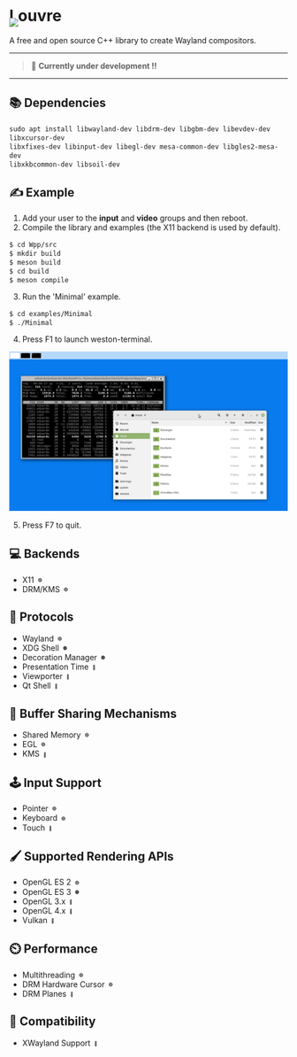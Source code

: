 
<img style="position:relative;margin:0;padding:0;top:40px" src="https://i.imgur.com/cCT9KwN.png" width="112"/>
<h1 style="margin-top:0;padding-top:0">Louvre</h1>

A free and open source C++ library to create Wayland compositors.

<hr>

> 🔨 **Currently under development !!**

<hr>

## 📚 Dependencies
```
sudo apt install libwayland-dev libdrm-dev libgbm-dev libevdev-dev libxcursor-dev 
libxfixes-dev libinput-dev libegl-dev mesa-common-dev libgles2-mesa-dev 
libxkbcommon-dev libsoil-dev
```

## ✍️ Example

1. Add your user to the **input** and **video** groups and then reboot.
2. Compile the library and examples (the X11 backend is used by default).

```
$ cd Wpp/src
$ mkdir build
$ meson build
$ cd build
$ meson compile
```
3. Run the 'Minimal' example.
```
$ cd examples/Minimal
$ ./Minimal
```
4. Press F1 to launch weston-terminal.

![Example](screenshots/Screenshot-01.png)

5. Press F7 to quit.

## 💻 Backends

* X11 <span style="padding-left:3px;font-size:8px;vertical-align:middle">🟢</span>
* DRM/KMS <span style="padding-left:3px;font-size:8px;vertical-align:middle">🟢</span>

## 🧩 Protocols

* Wayland <span style="padding-left:3px;font-size:8px;vertical-align:middle">🟢</span>
* XDG Shell <span style="padding-left:3px;font-size:8px;vertical-align:middle">🟠</span>
* Decoration Manager <span style="padding-left:3px;font-size:8px;vertical-align:middle">🟠</span>
* Presentation Time <span style="padding-left:3px;font-size:8px;vertical-align:middle">
🔴</span>
* Viewporter <span style="padding-left:3px;font-size:8px;vertical-align:middle">
🔴</span>
* Qt Shell <span style="padding-left:3px;font-size:8px;vertical-align:middle">
🔴</span>

## 💬 Buffer Sharing Mechanisms
* Shared Memory <span style="padding-left:3px;font-size:8px;vertical-align:middle">🟢</span>
* EGL <span style="padding-left:3px;font-size:8px;vertical-align:middle">🟢</span>
* KMS <span style="padding-left:3px;font-size:8px;vertical-align:middle">
🔴</span>

## 🕹️ Input Support
* Pointer <span style="padding-left:3px;font-size:8px;vertical-align:middle">🟢</span>
* Keyboard <span style="padding-left:3px;font-size:8px;vertical-align:middle">🟢</span>
* Touch <span style="padding-left:3px;font-size:8px;vertical-align:middle">
🔴</span>

## 🖌️ Supported Rendering APIs
* OpenGL ES 2 <span style="padding-left:3px;font-size:8px;vertical-align:middle">🟢</span>
* OpenGL ES 3 <span style="padding-left:3px;font-size:8px;vertical-align:middle">
🟠</span>
* OpenGL 3.x <span style="padding-left:3px;font-size:8px;vertical-align:middle">
🔴</span>
* OpenGL 4.x <span style="padding-left:3px;font-size:8px;vertical-align:middle">
🔴</span>
* Vulkan <span style="padding-left:3px;font-size:8px;vertical-align:middle">
🔴</span>

## ⏲️ Performance
* Multithreading <span style="padding-left:3px;font-size:8px;vertical-align:middle">🟢</span>
* DRM Hardware Cursor <span style="padding-left:3px;font-size:8px;vertical-align:middle">🟢</span>
* DRM Planes <span style="padding-left:3px;font-size:8px;vertical-align:middle">
🔴</span>


## 👴 Compatibility
* XWayland Support <span style="padding-left:3px;font-size:8px;vertical-align:middle">
🔴</span>


